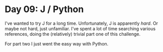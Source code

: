 # Day 09: J / Python

I've wanted to try J for a long time. Unfortunately, J is apparently *hard*.
Or maybe not hard, just unfamiliar. I've spent a lot of time searching various
references, doing the (relatively) trivial part one of this challenge.

For part two I just went the easy way with Python.
